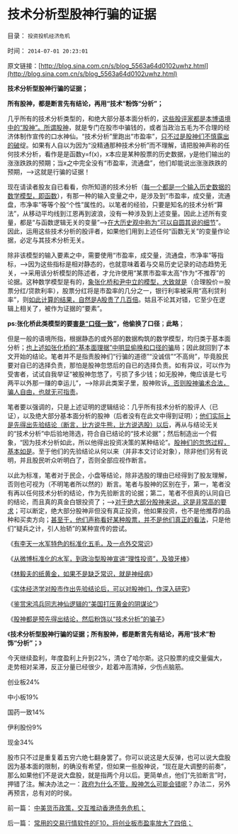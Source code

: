 # 技术分析型股神行骗的证据

目录： `投资投机经济危机` 

时间： `2014-07-01 20:23:01` 

原文链接：[http://blog.sina.com.cn/s/blog_5563a64d0102uwhz.html](http://blog.sina.com.cn/s/blog_5563a64d0102uwhz.html)

**技术分析型股神行骗的证据；**

**所有股神，都是断言先有结论，再用“技术”粉饰“分析”；**



几乎所有的技术分析类型的，和绝大部分基本面分析的，[这些股评家都是本博语境中的“股神”。所谓股神](../../../2014/5/30/以股神之心度人性本私，自然被视为恶意.md)，就是专门在股市中骗钱的，或者当政治五毛为不合理的经济体制作宣传的口水神仙。“技术分析”里跑出“市盈率”，[只不过是股神们不慎露出的破](../../../2014/6/30/常用的交易行情软件的F10，将创业板市盈率放大了四倍；.md)绽。如果有人自以为因为“没精通那种技术分析”而不理解，请把股神声称的任何技术分析，看作是是函数y=f(x)，x本应是某种股票的历史数据，y是他们输出的涨涨跌跌的预期；当x之中完全没有“市盈率，流通盘”，他们却能说出涨涨跌跌的预期，——>这就是行骗的证据！

现在请读者股友自已看看，你所知道的技术分析（[每一个都是一个输入历史数据的数学模型，即函数](../../../2013/4/14/“什么是函数”的科学，哲学，逻辑和技术；.md)），有那一种的输入变量之中，是涉及到“市盈率，成交量，流通盘，市净率”等等个股“个性”属性的。以笔者的经验，只要是知名的技术分析“算法”，从移动平均线到江恩再到波浪，没有一种涉及到上述变量。因此上述所有变量，都是“与函数逻辑无关的变量”——>[在大历史观中称为“可以自圆其说的细节](../../../2010/4/21/大维度历史观允许在细节上“自圆其说”.md)”。因此，运用这些技术分析的股评者，如果他们用到上述任何“函数无关”的变量作论据，必定与其技术分析无关。

除非该模型的输入要素之中，需要使用“市盈率，成交量，流通盘，市净率”等指标，——>因为这些指标是相对静态的，也就意味着着与交易历史记录的动态趋势无关，——>采用该分析模型的陈述者，才允许使用“某票市盈率太高”作为“不推荐”的论据。这种数学模型是有的，[象张化桥和尹中立的模型，大致就是](../../../2014/1/2/张化桥先生信口开河的常识缺失.md)（合理股价＝股票分红/贷款利率），股票分红将是市盈率的几分之一，银行利率被采用“高利贷利率”，则[如此计算的结果，自然是A股贵了几百倍](../../../2013/12/16/伪命题的来源，“利率－市盈率”中的机会成本（替代）的思路.md)。姑且不论其对错，它至少在逻辑上相关了，被作为证据的“要素”。

**ps:张化桥此类模型的要[害是“口径一致](../../../2013/12/15/市盈率与利率没有确切的逻辑关联，否则市盈率应再高许多倍.md)”，他偷换了口径**；**此略**；

但是一般的语境所指，根据静态的或外部的数据构筑的数学模型，均归类于基本面分析；[也上述如张化桥的“基本面理据”中明显偷换和口径的骗](../../../2013/2/8/张化桥先生认为“中国老百姓和民营越来越富”吗？.md)局；因此就回到了本文开始的结论。笔者并不是指责股神们“行骗的道德”“没诚信”“不高尙”，毕竟股民要对自已的选择负责，那怕是股神忽悠后的自已的选择负责。如有异议，可以作为受害者，试试自我举证“被股神忽悠了，亏损了多少钱；如无股神，俺应该是七亏两平以外那一赚的幸运儿”，——>除非此类案子里，股神败诉[，否则股神骗术合法，骗人自由，也就无可指责](../../../2010/10/10/个人主义心证允许创造性体验：意淫合法！.md)。

笔者要以强调的，只是上述证明的逻辑结论：几乎所有技术分析的股评人（已证），以及绝大部分基本面分析的股神（后者没有在此文中得到证明）；[他们实际上是先得出先验结论（断言，比方说牛熊，比方说选股）以后](../../../2012/1/7/“选择命运盒子的技术”和“打破命运盒子的科学”.md)，再从与结论无关的“技术分析”中后验地筛选，符合自已结论的“技术论据”；然后制造出一个假象，“因为技术分析如此，所以他得出投资决策的某种结论”。[股神们的忽悠过程，基本如是](../../../2012/1/6/技术分析绝对化的政治意义和股神的奋斗.md)。至于他们的先验结论从何以来（并非本文讨论对象），除非他们另有说明，并且股民听众听明白了，否则全部应视作断言。

以此为标准，笔者对于民企，小盘等结论，除非选股的理由已经得到了股友理解，否则也可视为（不明笔者所以然的）断言。笔者与股神的区别在于，第一，笔者没有再以任何技术分析的结论，作为先验断言的论据；第二，笔者不但真的认同自已的结论，而且真的真金白银投资了；——>[对于绝大部分股神来说，这是非常高的要求](../../../2012/1/5/“左翼股神”是政治性的，还是理财性的？.md)；可以断定，绝大部分股神非但没有真正投资，他如果投资，也不是他推荐的品种和买卖方向；[甚至于，他们声称看好某种股票，并不是他们真正的看法](../../../2014/6/15/从微博标准化的水军，到政治型股神宣讲“理性投资”，及狼牙棒.md)，只是他们“疑兵之计，引人抬轿”的某种宣传的尝试。

《[有李天一水军特色的标准化五毛，及一点外交常识](../../../2014/6/15/有李天一水军特色的标准化五毛，及一点外交常识；.md)》

《[从微博标准化的水军，到政治型股神宣讲“理性投资”，及狼牙棒](../../../2014/6/15/从微博标准化的水军，到政治型股神宣讲“理性投资”，及狼牙棒.md)》

《[林毅夫的纸黄金，如果不是缺乏常识，就是神经病](../../../2014/6/16/林毅夫的纸黄金，如果不是缺乏常识，就是神经病；.md)》

《[实体经济学对股市作出先验结论后，可以对股神们，作深入研究](../../../2014/6/17/实体经济学在先验判定股市后，可以对股神们，作深入研究；.md)》

《[鉴赏宋鸿兵同志神仙逻辑的“美国打压黄金的阴谋论”](../../../2014/6/18/宋鸿兵同志神仙逻辑的“美国打压黄金的阴谋论”.md)》

《[股神都是预先得出结论，然后粉饰以“技术分析”的骗子](../../../2014/6/30/常用的交易行情软件的F10，将创业板市盈率放大了四倍；.md)》

《**技术分析型股神行骗的证据；所有股神，都是断言先有结论，再用“技术”粉饰“分析”；**》

今天继续盈利，年度盈利上升到22%，清仓了哈尔斯。这只股票的成交量偏大，走势相对呆滞，反正分量已经很少，趁着冲高清掉，少伤点脑筋。

创业板24%

中小板19%

国药一致14%

伊利股份9%

现金34%

股市只不过是重复着五穷六绝七翻身罢了。你可以说这是大反弹，也可以说大盘股因为基本面的限制，的确没有希望，但如果一些股神说，“现在是大调整的前奏”，那么如果他们不是说大盘股，就是指两个月以后。更简单点，他们“先验断言”时，押错了注。解决办法之一：[政府为什么不管，股神怎么可能会错呢](../../../2011/12/16/在毒气室里夸耀屏气功夫的资深股神.md)？办法二，另外再预言，总有对的时侯。

前一篇： [中美货币政策，交互推动香港债务危机；](../../../2014/7/3/中美货币政策，交互推动香港债务危机；.md)

后一篇： [常用的交易行情软件的F10，将创业板市盈率放大了四倍；](../../../2014/6/30/常用的交易行情软件的F10，将创业板市盈率放大了四倍；.md)

